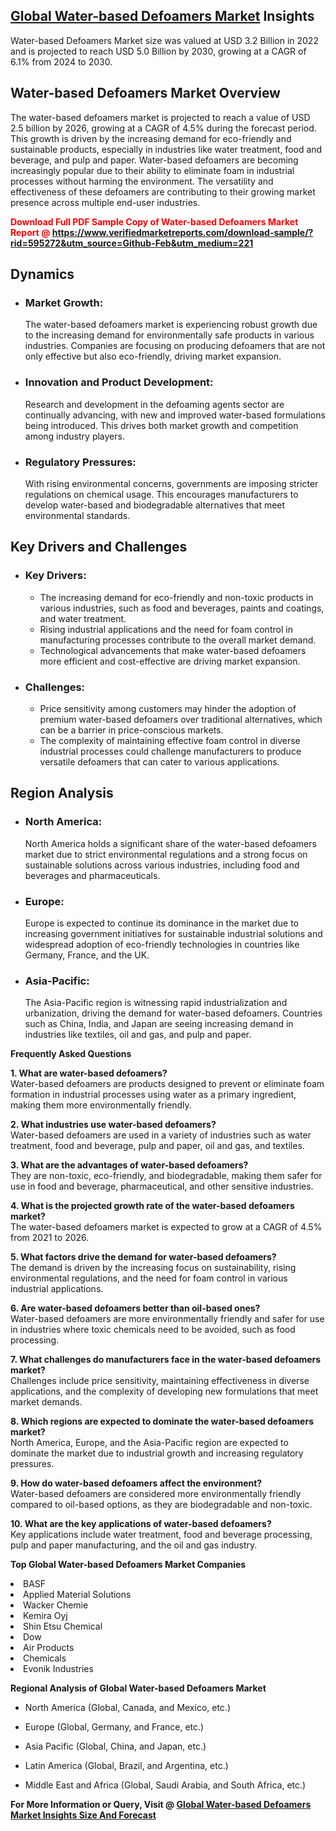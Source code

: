 <h2><a href="https://www.verifiedmarketreports.com/download-sample/?rid=595272&amp;utm_source=Github&amp;utm_medium=221" target="_blank">Global Water-based Defoamers Market</a> Insights</h2><p>Water-based Defoamers Market size was valued at USD 3.2 Billion in 2022 and is projected to reach USD 5.0 Billion by 2030, growing at a CAGR of 6.1% from 2024 to 2030.</p><p> <h2>Water-based Defoamers Market Overview</h2> <p>The water-based defoamers market is projected to reach a value of USD 2.5 billion by 2026, growing at a CAGR of 4.5% during the forecast period. This growth is driven by the increasing demand for eco-friendly and sustainable products, especially in industries like water treatment, food and beverage, and pulp and paper. Water-based defoamers are becoming increasingly popular due to their ability to eliminate foam in industrial processes without harming the environment. The versatility and effectiveness of these defoamers are contributing to their growing market presence across multiple end-user industries.</p> <p><strong><p><span class=""><span style="color: #ff0000;"><strong>Download Full PDF Sample Copy of Water-based Defoamers Market Report</strong> @ </span><a href="https://www.verifiedmarketreports.com/download-sample/?rid=595272&amp;utm_source=Github-Feb&amp;utm_medium=221" target="_blank">https://www.verifiedmarketreports.com/download-sample/?rid=595272&amp;utm_source=Github-Feb&amp;utm_medium=221</a></span></p></strong></p> <h2>Dynamics</h2> <ul> <li><h3>Market Growth:</h3> The water-based defoamers market is experiencing robust growth due to the increasing demand for environmentally safe products in various industries. Companies are focusing on producing defoamers that are not only effective but also eco-friendly, driving market expansion.</li> <li><h3>Innovation and Product Development:</h3> Research and development in the defoaming agents sector are continually advancing, with new and improved water-based formulations being introduced. This drives both market growth and competition among industry players.</li> <li><h3>Regulatory Pressures:</h3> With rising environmental concerns, governments are imposing stricter regulations on chemical usage. This encourages manufacturers to develop water-based and biodegradable alternatives that meet environmental standards.</li> </ul> <h2>Key Drivers and Challenges</h2> <ul> <li><h3>Key Drivers:</h3> <ul> <li>The increasing demand for eco-friendly and non-toxic products in various industries, such as food and beverages, paints and coatings, and water treatment.</li> <li>Rising industrial applications and the need for foam control in manufacturing processes contribute to the overall market demand.</li> <li>Technological advancements that make water-based defoamers more efficient and cost-effective are driving market expansion.</li> </ul> </li> <li><h3>Challenges:</h3> <ul> <li>Price sensitivity among customers may hinder the adoption of premium water-based defoamers over traditional alternatives, which can be a barrier in price-conscious markets.</li> <li>The complexity of maintaining effective foam control in diverse industrial processes could challenge manufacturers to produce versatile defoamers that can cater to various applications.</li> </ul> </li> </ul> <h2>Region Analysis</h2> <ul> <li><h3>North America:</h3> North America holds a significant share of the water-based defoamers market due to strict environmental regulations and a strong focus on sustainable solutions across various industries, including food and beverages and pharmaceuticals.</li> <li><h3>Europe:</h3> Europe is expected to continue its dominance in the market due to increasing government initiatives for sustainable industrial solutions and widespread adoption of eco-friendly technologies in countries like Germany, France, and the UK.</li> <li><h3>Asia-Pacific:</h3> The Asia-Pacific region is witnessing rapid industrialization and urbanization, driving the demand for water-based defoamers. Countries such as China, India, and Japan are seeing increasing demand in industries like textiles, oil and gas, and pulp and paper.</li> </ul> <p><strong>Frequently Asked Questions</strong></p> <p><strong>1. What are water-based defoamers?</strong><br>Water-based defoamers are products designed to prevent or eliminate foam formation in industrial processes using water as a primary ingredient, making them more environmentally friendly.</p> <p><strong>2. What industries use water-based defoamers?</strong><br>Water-based defoamers are used in a variety of industries such as water treatment, food and beverage, pulp and paper, oil and gas, and textiles.</p> <p><strong>3. What are the advantages of water-based defoamers?</strong><br>They are non-toxic, eco-friendly, and biodegradable, making them safer for use in food and beverage, pharmaceutical, and other sensitive industries.</p> <p><strong>4. What is the projected growth rate of the water-based defoamers market?</strong><br>The water-based defoamers market is expected to grow at a CAGR of 4.5% from 2021 to 2026.</p> <p><strong>5. What factors drive the demand for water-based defoamers?</strong><br>The demand is driven by the increasing focus on sustainability, rising environmental regulations, and the need for foam control in various industrial applications.</p> <p><strong>6. Are water-based defoamers better than oil-based ones?</strong><br>Water-based defoamers are more environmentally friendly and safer for use in industries where toxic chemicals need to be avoided, such as food processing.</p> <p><strong>7. What challenges do manufacturers face in the water-based defoamers market?</strong><br>Challenges include price sensitivity, maintaining effectiveness in diverse applications, and the complexity of developing new formulations that meet market demands.</p> <p><strong>8. Which regions are expected to dominate the water-based defoamers market?</strong><br>North America, Europe, and the Asia-Pacific region are expected to dominate the market due to industrial growth and increasing regulatory pressures.</p> <p><strong>9. How do water-based defoamers affect the environment?</strong><br>Water-based defoamers are considered more environmentally friendly compared to oil-based options, as they are biodegradable and non-toxic.</p> <p><strong>10. What are the key applications of water-based defoamers?</strong><br>Key applications include water treatment, food and beverage processing, pulp and paper manufacturing, and the oil and gas industry.</p> </p><p><strong>Top Global Water-based Defoamers Market Companies</strong></p><div data-test-id=""><p><li>BASF</li><li> Applied Material Solutions</li><li> Wacker Chemie</li><li> Kemira Oyj</li><li> Shin Etsu Chemical</li><li> Dow</li><li> Air Products</li><li> Chemicals</li><li> Evonik Industries</li></p><div><strong>Regional Analysis of&nbsp;Global Water-based Defoamers Market</strong></div><ul><li dir="ltr"><p dir="ltr">North America&nbsp;(Global, Canada, and Mexico, etc.)</p></li><li dir="ltr"><p dir="ltr">Europe (Global, Germany, and France, etc.)</p></li><li dir="ltr"><p dir="ltr">Asia Pacific&nbsp;(Global, China, and Japan, etc.)</p></li><li dir="ltr"><p dir="ltr">Latin America&nbsp;(Global, Brazil, and Argentina, etc.)</p></li><li dir="ltr">Middle East and Africa&nbsp;(Global, Saudi Arabia, and South Africa, etc.)</li></ul><p><strong>For More Information or Query, Visit @&nbsp;</strong><strong><a href="https://www.verifiedmarketreports.com/product/water-based-defoamers-market/?utm_source=Github&amp;utm_medium=221" target="_blank">Global Water-based Defoamers Market Insights Size And Forecast</a></strong></p></div>
